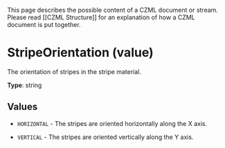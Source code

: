 This page describes the possible content of a CZML document or stream.  Please read [[CZML Structure]] for an explanation of how a CZML document is put together.

# StripeOrientation (value)

The orientation of stripes in the stripe material.

**Type**: string

## Values

* `HORIZONTAL` - The stripes are oriented horizontally along the X axis.

* `VERTICAL` - The stripes are oriented vertically along the Y axis.

